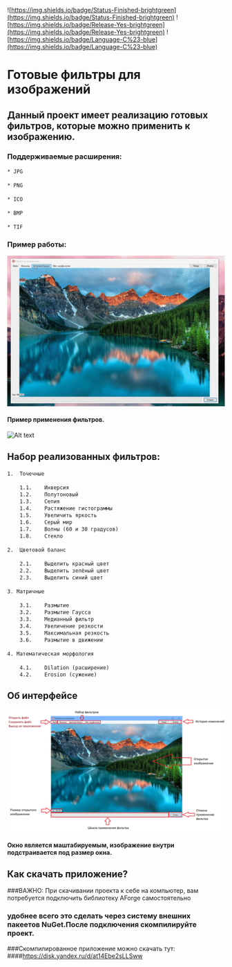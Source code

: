 ![https://img.shields.io/badge/Status-Finished-brightgreen](https://img.shields.io/badge/Status-Finished-brightgreen) ![https://img.shields.io/badge/Release-Yes-brightgreen](https://img.shields.io/badge/Release-Yes-brightgreen) ![https://img.shields.io/badge/Language-C%23-blue](https://img.shields.io/badge/Language-C%23-blue)

# Готовые фильтры для изображений

## Данный проект имеет реализацию готовых фильтров, которые можно применить к изображению.

### Поддерживаемые расширения:
	* JPG
	
	* PNG
	
	* ICO
	
	* BMP

	* TIF

### Пример работы:
 
 
 ![Alt text](gif/menu.gif)
 
#### Пример применения фильтров. 
 
 ![Alt text](gif/exampleWork.gif)
 
 
## Набор реализованных фильтров:

	1.	Точечные
	
		1.1.	Инверсия
		1.2.	Полутоновый		
		1.3.	Сепия
		1.4.	Растяжение гистограммы
		1.5.	Увеличить яркость
		1.6.	Серый мир
		1.7.	Волны (60 и 30 градусов)
		1.8.	Стекло
	
	2.	Цветовой баланс
	
		2.1.	Выделить красный цвет
		2.2.	Выделить зелёный цвет
		2.3.	Выделить синий цвет
		
	3. Матричные
	
		3.1.	Размытие
		3.2.	Размытие Гаусса
		3.3.	Медианный фильтр
		3.4.	Увеличение резкости
		3.5.	Максимальная резкость
		3.6.	Размытие в движении
		
	4. Математическая морфология
	
		4.1.	Dilation (расширение) 
		4.2.	Erosion	(сужение)

## Об интерфейсе

 ![Alt text](DescriptionInterface.png)
 
#### Окно является маштабируемым, изображение внутри подстраивается под размер окна.
 

## Как скачать приложение?

###ВАЖНО: При скачивании проекта к себе на компьютер, вам потребуется подключить библиотеку AForge самостоятельно
### удобнее всего это сделать через систему внешних пакеетов NuGet.После подключения скомпилируйте проект.

###Скомпилированное приложение можно скачать тут:
####<https://disk.yandex.ru/d/at14Ebe2sLLSww>
		
	
